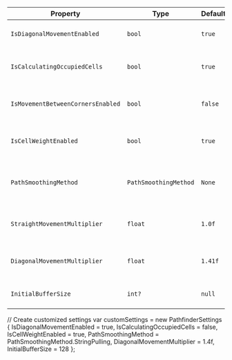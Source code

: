| Property | Type | Default | Description |
|----------|------|---------|-------------|
| `IsDiagonalMovementEnabled` | `bool` | `true` | Whether agents can move diagonally. |
| `IsCalculatingOccupiedCells` | `bool` | `true` | Whether occupied cells are considered as blocked. |
| `IsMovementBetweenCornersEnabled` | `bool` | `false` | Whether agents can move between two diagonal corners. |
| `IsCellWeightEnabled` | `bool` | `true` | Whether cell weight calculation is enabled. |
| `PathSmoothingMethod` | `PathSmoothingMethod` | `None` | The method used for smoothing paths (None, Simple, or StringPulling). |
| `StraightMovementMultiplier` | `float` | `1.0f` | The cost multiplier for horizontal/vertical movement. |
| `DiagonalMovementMultiplier` | `float` | `1.41f` | The cost multiplier for diagonal movement. |
| `InitialBufferSize` | `int?` | `null` | The initial size of the Open Set buffer. |

// Create customized settings
var customSettings = new PathfinderSettings
{
    IsDiagonalMovementEnabled = true,
    IsCalculatingOccupiedCells = false,
    IsCellWeightEnabled = true,
    PathSmoothingMethod = PathSmoothingMethod.StringPulling,
    DiagonalMovementMultiplier = 1.4f,
    InitialBufferSize = 128
}; 